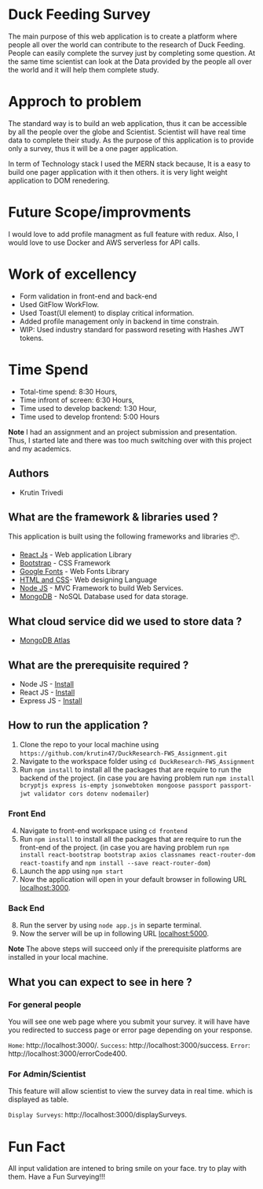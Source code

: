 # Duck Feeding Survey 
The main purpose of this web application is to create a platform where people all over the world can contribute to the research of Duck Feeding. People can easily complete the survey just by completing some question. At the same time scientist can look at the Data provided by the people all over the world and it will help them complete study.

# Approch to problem
The standard way is to build an web application, thus it can be accessible by all the people over the globe and Scientist. Scientist will have real time data to complete their study. As the purpose of this application is to provide only a survey, thus it will be a one pager application.

In term of Technology stack I used the MERN stack because, It is a easy to build one pager application with it then others. it is very light weight application to DOM renedering.

# Future Scope/improvments
I would love to add profile managment as full feature with redux. Also, I would love to use Docker and AWS serverless for API calls.

# Work of excellency
* Form validation in front-end and back-end
* Used GitFlow WorkFlow.
* Used Toast(UI element) to display critical information.
* Added profile management only in backend in time constrain.
* WIP: Used industry standard for password reseting with Hashes JWT tokens.

# Time Spend
* Total-time spend: 8:30 Hours,
* Time infront of screen: 6:30 Hours,
* Time used to develop backend: 1:30 Hour,
* Time used to develop frontend: 5:00 Hours

**Note** I had an assignment and an project submission and presentation. Thus, I started late and there was too much switching over with this project and my academics.

## Authors
- Krutin Trivedi

## What are the framework & libraries used ?
This application is built using the following frameworks and libraries :package:.
* [React Js](https://reactjs.org/) - Web application Library
* [Bootstrap](https://getbootstrap.com/)  - CSS Framework
* [Google Fonts](https://fonts.google.com/) - Web Fonts Library
* [HTML and CSS](https://www.w3schools.com/html/)- Web designing Language
* [Node JS](https://nodejs.org/en/) - MVC Framework to build Web Services.
* [MongoDB](https://www.mongodb.com/) - NoSQL Database used for data storage.

## What cloud service did we used to store data ? 
* [MongoDB Atlas](https://www.mongodb.com/cloud/atlas)

## What are the prerequisite required ?
 * Node JS - [Install](https://nodejs.org/en/download/)
 * React JS - [Install](https://reactjs.org/docs/add-react-to-a-website.html)
 * Express JS - [Install](https://expressjs.com/en/starter/installing.html)

## How to run the application ?
1. Clone the repo to your local machine using `https://github.com/krutin47/DuckResearch-FWS_Assignment.git`
2. Navigate to the workspace folder using `cd DuckResearch-FWS_Assignment`
3. Run `npm install` to install all the packages that are require to run the backend of the project. (in case you are having problem run `npm install bcryptjs express is-empty jsonwebtoken mongoose passport passport-jwt validator cors dotenv nodemailer`)

### Front End
4. Navigate to front-end workspace using `cd frontend`
5. Run `npm install` to install all the packages that are require to run the front-end of the project. (in case you are having problem run `npm install react-bootstrap bootstrap axios classnames react-router-dom react-toastify` and `npm install --save react-router-dom`)
6. Launch the app using `npm start`
7. Now the application will open in your default browser in following URL [localhost:3000](http://localhost:3000/).

### Back End
8. Run the server by using `node app.js` in separte terminal. 
9. Now the server will be up in following URL [localhost:5000](http://localhost:5000/).

**Note** The above steps will succeed only if the prerequisite platforms are installed in your local machine.

## What you can expect to see in here ?

### For general people
You will see one web page where you submit your survey. it will have have you redirected to success page or error page depending on your response. 

`Home`: http://localhost:3000/.
`Success`: http://localhost:3000/success.
`Error`: http://localhost:3000/errorCode400.

### For Admin/Scientist 
This feature will allow scientist to view the survey data in real time. which is displayed as table.

`Display Surveys`: http://localhost:3000/displaySurveys.

# Fun Fact
All input validation are intened to bring smile on your face. try to play with them. Have a Fun Surveying!!!